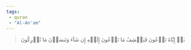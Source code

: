 ```yaml
---
tags: 
 - quran 
 - "Al-An'am"
---
```


> بَلۡ إِيَّاهُ تَدۡعُونَ فَيَكۡشِفُ مَا تَدۡعُونَ إِلَيۡهِ إِن شَآءَ وَتَنسَوۡنَ مَا تُشۡرِكُونَ
